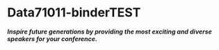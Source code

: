 # Data71011-binderTEST
***Inspire future generations by providing the most exciting and diverse speakers for your conference.***
